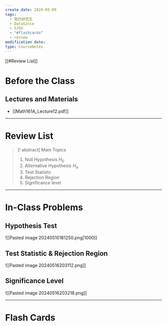 ```yaml
---
create date: 2024-05-09
tags:
  - 我的研究生
  - DataSince
  - SJSU
  - "#flashcards"
  - review
modification date: 
type: CourseNotes
---
```


[[#Review List]]
# Before the Class
## Lectures and Materials
- [[Math161A_Lecture12.pdf]]
---
# Review List
>[! abstract] Main Topics
>1. Null Hypothesis $H_0$
>2. Alternative Hypothesis $H_a$
>3. Test Statistic
>4. Rejection Region
>5. Significance level


---
# In-Class Problems
## Hypothesis Test
![[Pasted image 20240510181250.png|1000]]
## Test Statistic & Rejection Region
![[Pasted image 20240516203112.png]]
## Significance Level
![[Pasted image 20240516203218.png]]

---
# Flash Cards
